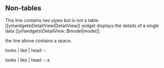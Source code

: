 Non-tables
----------

This line contains two pipes but is not a table. [[yii\widgets\DetailView|DetailView]] widget displays the details of a single data [[yii\widgets\DetailView::$model|model]].
 
the line above contains a space.

looks | like | head
-:

looks | like | head
-:
a
